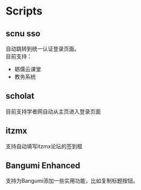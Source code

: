 # Scripts

## scnu sso

自动跳转到统一认证登录页面。  
目前支持：
- 砺儒云课堂
- 教务系统

## scholat

目前支持学者网自动从主页进入登录页面

## itzmx

支持自动填写itzmx论坛的签到框

## Bangumi Enhanced

支持为Bangumi添加一些实用功能，比如复制标题按钮。
